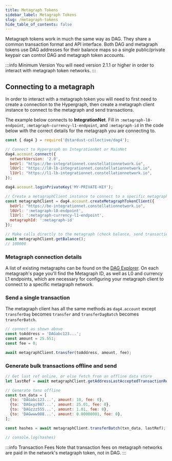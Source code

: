 ```yaml
---
title: Metagraph Tokens
sidebar_label: Metagraph Tokens
slug: /metagraph-tokens
hide_table_of_contents: false
---
```


<intro-end />

Metagraph tokens work in much the same way as DAG. They share a common transaction format and API interface. Both DAG and metagraph tokens use DAG addresses for their balance maps so a single public/private keypair can control DAG and metagraph token accounts. 



:::info Minimum Version
You will need version 2.1.1 or higher in order to interact with metagraph token networks. 
:::

## Connecting to a metagraph

In order to interact with a metagraph token you will need to first need to create a connection to the Hypergraph, then create a metagraph client instance to connect to the metagraph and send transactions. 

The example below connects to **IntegrationNet**. Fill in `:metagraph-l0-endpoint`, `:metagraph-currency-l1-endpoint`, and `:metagraph-id` in the code below with the correct details for the metagraph you are connecting to. 

```js
const { dag4 } = require('@stardust-collective/dag4');

// Connect to Hypergraph on IntegrationNet or MainNet
dag4.account.connect({
  networkVersion: '2.0',
  beUrl: "https://be-integrationnet.constellationnetwork.io",
  l0Url: "https://l0-lb-integrationnet.constellationnetwork.io",
  l1Url: "https://l1-lb-integrationnet.constellationnetwork.io",
});

dag4.account.loginPrivateKey('MY-PRIVATE-KEY');

// Create a metagraphClient instance to connect to a specific metagraph
const metagraphClient = dag4.account.createMetagraphTokenClient({
  beUrl: "https://be-integrationnet.constellationnetwork.io",
  l0Url: ':metagraph-l0-endpoint',
  l1Url: ':metagraph-currency-l1-endpoint',
  metagraphId: ':metagraph-id'
});

// Make calls directly to the metagraph (check balance, send transactions, etc.)
await metagraphClient.getBalance();
// 100000
```
### Metagraph connection details

A list of existing metagraphs can be found on the [DAG Explorer](https://mainnet.dagexplorer.io/metagraphs). On each metagraph's page you'll find the Metagraph ID, as well as L0 and currency L1 endpoints, which are necessary for configuring your metagraph client to connect to a specific metagraph network.


### Send a single transaction
The metagraph client has all the same methods as `dag4.account` except `transferDag` becomes `transfer` and `transferDagBatch` becomes `transferBatch`.  
```js
// connect as shown above
const toAddress = 'DAGabc123...';
const amount = 25.551;
const fee = 0;

await metagraphClient.transfer(toAddress, amount, fee);
```

### Generate bulk transactions offline and send
```js
// Get last ref online, or else fetch from an offline data store
let lastRef = await metagraphClient.getAddressLastAcceptedTransactionRef('DAGWalletSendingAddress');

// Generate txns offline
const txn_data = [
  {to: 'DAGabc123...', amount: 10, fee: 0},
  {to: 'DAGxyz987...', amount: 25.01, fee: 0},
  {to: 'DAGzzz555...', amount: 1.01, fee: 0},
  {to: 'DAGwww988...', amount: 0.00000001, fee: 0},
];

const hashes = await metagraphClient.transferBatch(txn_data, lastRef);

// console.log(hashes)
```

:::info Transaction Fees
Note that transaction fees on metagraph networks are paid in the network's metagraph token, not in DAG. 
:::

